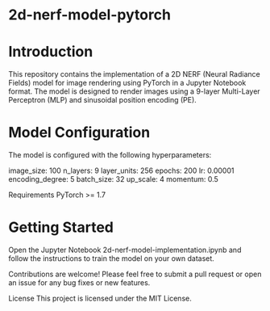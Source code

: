 # 2d-nerf-model-pytorch

# Introduction
This repository contains the implementation of a 2D NERF (Neural Radiance Fields) model for image rendering using PyTorch in a Jupyter Notebook format. The model is designed to render images using a 9-layer Multi-Layer Perceptron (MLP) and sinusoidal position encoding (PE).

# Model Configuration
The model is configured with the following hyperparameters:

image_size: 100
n_layers: 9
layer_units: 256
epochs: 200
lr: 0.00001
encoding_degree: 5
batch_size: 32
up_scale: 4
momentum: 0.5


Requirements
PyTorch >= 1.7

# Getting Started

Open the Jupyter Notebook 2d-nerf-model-implementation.ipynb and follow the instructions to train the model on your own dataset.


Contributions are welcome! Please feel free to submit a pull request or open an issue for any bug fixes or new features.

License
This project is licensed under the MIT License.
